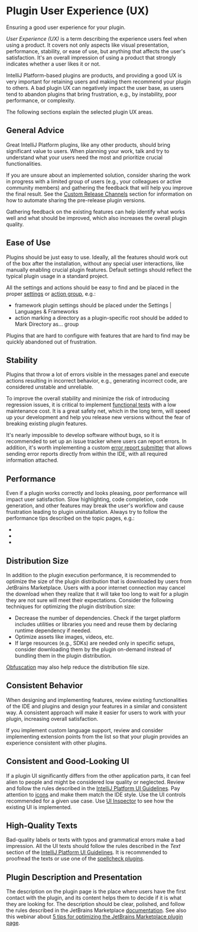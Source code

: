<!-- Copyright 2000-2023 JetBrains s.r.o. and contributors. Use of this source code is governed by the Apache 2.0 license. -->

# Plugin User Experience (UX)

<link-summary>Ensuring a good user experience for your plugin.</link-summary>

_User Experience (UX)_ is a term describing the experience users feel when using a product.
It covers not only aspects like visual presentation, performance, stability, or ease of use, but anything that affects the user's satisfaction.
It's an overall impression of using a product that strongly indicates whether a user likes it or not.

IntelliJ Platform-based plugins are products, and providing a good UX is very important for retaining users and making them recommend your plugin to others.
A bad plugin UX can negatively impact the user base, as users tend to abandon plugins that bring frustration, e.g., by instability, poor performance, or complexity.

The following sections explain the selected plugin UX areas.

## General Advice

Great IntelliJ Platform plugins, like any other products, should bring significant value to users.
When planning your work, talk and try to understand what your users need the most and prioritize crucial functionalities.

If you are unsure about an implemented solution, consider sharing the work in progress with a limited group of users (e.g., your colleagues or active community members) and gathering the feedback that will help you improve the final result.
See the [Custom Release Channels](publishing_plugin.md#specifying-a-release-channel) section for information on how to automate sharing the pre-release plugin versions.

Gathering feedback on the existing features can help identify what works well and what should be improved, which also increases the overall plugin quality.

## Ease of Use

Plugins should be just easy to use.
Ideally, all the features should work out of the box after the installation, without any special user interactions, like manually enabling crucial plugin features.
Default settings should reflect the typical plugin usage in a standard project.

All the settings and actions should be easy to find and be placed in the proper [settings](settings.md) or [action group](grouping_action.md), e.g.:

* framework plugin settings should be placed under the <ui-path>Settings | Languages & Frameworks</ui-path>
* action marking a directory as a plugin-specific root should be added to <ui-path>Mark Directory as...</ui-path> group

Plugins that are hard to configure with features that are hard to find may be quickly abandoned out of frustration.

## Stability

Plugins that throw a lot of errors visible in the messages panel and execute actions resulting in incorrect behavior, e.g., generating incorrect code, are considered unstable and unreliable.

To improve the overall stability and minimize the risk of introducing regression issues, it is critical to implement [functional tests](testing_plugins.md) with a low maintenance cost.
It is a great safety net, which in the long term, will speed up your development and help you release new versions without the fear of breaking existing plugin features.

It's nearly impossible to develop software without bugs, so it is recommended to set up an issue tracker where users can report errors.
In addition, it's worth implementing a custom [error report submitter](ide_infrastructure.md#error-reporting) that allows sending error reports directly from within the IDE, with all required information attached.

## Performance

Even if a plugin works correctly and looks pleasing, poor performance will impact user satisfaction.
Slow highlighting, code completion, code generation, and other features may break the user's workflow and cause frustration leading to plugin uninstallation.
Always try to follow the performance tips described on the topic pages, e.g.:

* [](psi_performance.md)
* [](general_threading_rules.md#avoiding-ui-freezes)
* [](indexing_and_psi_stubs.md#improving-indexing-performance)

## Distribution Size

In addition to the plugin execution performance, it is recommended to optimize the size of the plugin distribution that is downloaded by users from JetBrains Marketplace.
Users with a poor internet connection may cancel the download when they realize that it will take too long to wait for a plugin they are not sure will meet their expectations.
Consider the following techniques for optimizing the plugin distribution size:

* Decrease the number of dependencies. Check if the target platform includes utilities or libraries you need and reuse them by declaring runtime dependency if needed.
* Optimize assets like images, videos, etc.
* If large resources (e.g., SDKs) are needed only in specific setups, consider downloading them by the plugin on-demand instead of bundling them in the plugin distribution.

[Obfuscation](https://plugins.jetbrains.com/docs/marketplace/obfuscate-the-plugin.html) may also help reduce the distribution file size.

## Consistent Behavior

When designing and implementing features, review existing functionalities of the IDE and plugins and design your features in a similar and consistent way.
A consistent approach will make it easier for users to work with your plugin, increasing overall satisfaction.

If you implement custom language support, review and consider implementing extension points from the [](additional_minor_features.md) list so that your plugin provides an experience consistent with other plugins.

## Consistent and Good-Looking UI

If a plugin UI significantly differs from the other application parts, it can feel alien to people and might be considered low quality or neglected.
Review and follow the rules described in the [IntelliJ Platform UI Guidelines](https://jetbrains.design/intellij/).
Pay attention to [icons](https://jetbrains.design/intellij/principles/icons/) and make them match the IDE style.
Use the UI controls recommended for a given use case.
Use [UI Inspector](internal_ui_inspector.md) to see how the existing UI is implemented.

## High-Quality Texts

Bad-quality labels or texts with typos and grammatical errors make a bad impression.
All the UI texts should follow the rules described in the _Text_ section of the [IntelliJ Platform UI Guidelines](https://jetbrains.design/intellij/).
It is recommended to proofread the texts or use one of the [spellcheck plugins](https://plugins.jetbrains.com/search?tags=Spellcheck).

## Plugin Description and Presentation

The description on the plugin page is the place where users have the first contact with the plugin, and its content helps them to decide if it is what they are looking for.
The description should be clear, polished, and follow the rules described in the JetBrains Marketplace [documentation](https://plugins.jetbrains.com/docs/marketplace/plugin-overview-page.html#plugin-description).
See also this webinar about [5 tips for optimizing the JetBrains Marketplace plugin page](https://youtu.be/oB1GA9JeeiY?t=52).
